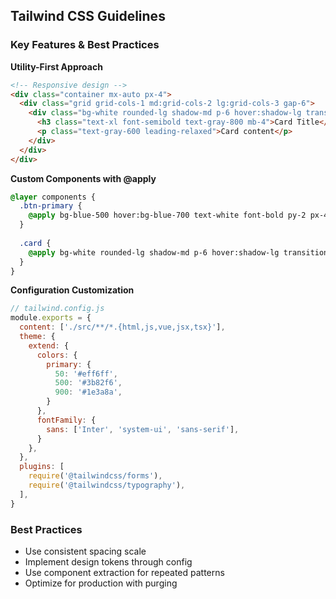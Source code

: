 ## Tailwind CSS Guidelines

### Key Features & Best Practices

**Utility-First Approach**
```html
<!-- Responsive design -->
<div class="container mx-auto px-4">
  <div class="grid grid-cols-1 md:grid-cols-2 lg:grid-cols-3 gap-6">
    <div class="bg-white rounded-lg shadow-md p-6 hover:shadow-lg transition-shadow">
      <h3 class="text-xl font-semibold text-gray-800 mb-4">Card Title</h3>
      <p class="text-gray-600 leading-relaxed">Card content</p>
    </div>
  </div>
</div>
```

**Custom Components with @apply**
```css
@layer components {
  .btn-primary {
    @apply bg-blue-500 hover:bg-blue-700 text-white font-bold py-2 px-4 rounded transition-colors;
  }
  
  .card {
    @apply bg-white rounded-lg shadow-md p-6 hover:shadow-lg transition-shadow;
  }
}
```

**Configuration Customization**
```javascript
// tailwind.config.js
module.exports = {
  content: ['./src/**/*.{html,js,vue,jsx,tsx}'],
  theme: {
    extend: {
      colors: {
        primary: {
          50: '#eff6ff',
          500: '#3b82f6',
          900: '#1e3a8a',
        }
      },
      fontFamily: {
        sans: ['Inter', 'system-ui', 'sans-serif'],
      }
    },
  },
  plugins: [
    require('@tailwindcss/forms'),
    require('@tailwindcss/typography'),
  ],
}
```

### Best Practices
- Use consistent spacing scale
- Implement design tokens through config
- Use component extraction for repeated patterns
- Optimize for production with purging
